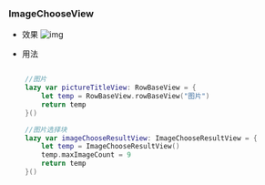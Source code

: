 ### ImageChooseView

- 效果
![img]("2022-01-17162312.gif")

- 用法
```swift

    //图片
    lazy var pictureTitleView: RowBaseView = {
        let temp = RowBaseView.rowBaseView("图片")
        return temp
    }()

    //图片选择块
    lazy var imageChooseResultView: ImageChooseResultView = {
        let temp = ImageChooseResultView()
        temp.maxImageCount = 9
        return temp
    }()


```